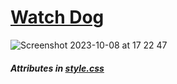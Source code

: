 # <a href="https://bounce.sudo-self.com">Watch Dog</a>
![Screenshot 2023-10-08 at 17 22 47](https://github.com/sudo-self/bounce/assets/119916323/756563da-34a4-4cb6-a8b4-768f04cda270)
##### Attributes in <a href="https://github.com/sudo-self/bounce/blob/main/style.css">style.css</a>
